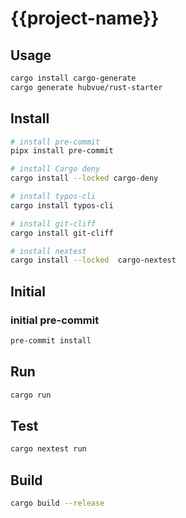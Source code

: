 # {{project-name}}

## Usage
```bash
cargo install cargo-generate
cargo generate hubvue/rust-starter
```

## Install

```bash
# install pre-commit
pipx install pre-commit

# install Cargo deny
cargo install --locked cargo-deny

# install typos-cli
cargo install typos-cli

# install git-cliff
cargo install git-cliff

# install nextest
cargo install --locked  cargo-nextest
```

## Initial

### initial pre-commit

```bash
pre-commit install
```

## Run
```bash
cargo run
```

## Test
```bash
cargo nextest run
```

## Build
```bash
cargo build --release
```
